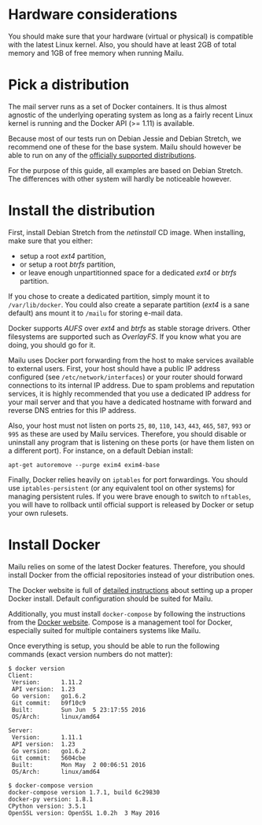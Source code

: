 Hardware considerations
=======================

You should make sure that your hardware (virtual or physical) is compatible with
the latest Linux kernel. Also, you should have at least 2GB of total memory and
1GB of free memory when running Mailu.

Pick a distribution
===================

The mail server runs as a set of Docker containers. It is thus almost agnostic
of the underlying operating system as long as a fairly recent Linux kernel is
running and the Docker API (>= 1.11) is available.

Because most of our tests run on Debian Jessie and Debian Stretch, we recommend
one of these for the base system. Mailu should however be able to run on
any of the [officially supported distributions](https://docs.docker.com/engine/installation/).

For the purpose of this guide, all examples are based on Debian Stretch. The
differences with other system will hardly be noticeable however.

Install the distribution
========================

First, install Debian Stretch from the *netinstall* CD image. When installing,
make sure that you either:

 - setup a root *ext4* partition,
 - or setup a root *btrfs* partition,
 - or leave enough unpartitionned space for a dedicated *ext4* or *btrfs*
   partition.

If you chose to create a dedicated partition, simply mount it to
``/var/lib/docker``. You could also create a separate partition (*ext4* is a
sane default)  ans mount it to ``/mailu`` for storing e-mail data.

Docker supports *AUFS* over *ext4* and *btrfs* as stable storage drivers.
Other filesystems are supported such as *OverlayFS*. If you know what you are
doing, you should go for it.

Mailu uses Docker port forwarding from the host to make services
available to external users. First, your host should have a public IP address
configured (see ``/etc/network/interfaces``) or your router should
forward connections to its internal IP address. Due to spam problems and
reputation services, it
is highly recommended that you use a dedicated IP address for your mail server
and that you have a dedicated hostname with forward and reverse DNS entries
for this IP address.

Also, your host must not listen on ports ``25``, ``80``, ``110``, ``143``,
``443``, ``465``, ``587``, ``993`` or ``995`` as these are used by Mailu
services. Therefore, you should disable or uninstall any program that is
listening on these ports (or have them listen on a different port). For
instance, on a default Debian install:

```
apt-get autoremove --purge exim4 exim4-base
```

Finally, Docker relies heavily on ``iptables`` for port forwardings. You
should use ``iptables-persistent`` (or any equivalent tool on other
systems) for managing persistent rules. If you were brave enough to switch to
``nftables``, you will have to rollback until official support is released
by Docker or setup your own rulesets.

Install Docker
==============

Mailu relies on some of the latest Docker features. Therefore, you should
install Docker from the official repositories instead of your distribution
ones.

The Docker website is full of [detailed instructions](https://docs.docker.com/engine/installation/)
about setting up a proper Docker install. Default configuration should be
suited for Mailu.

Additionally, you must install ``docker-compose`` by following the instructions
from the [Docker website](https://docs.docker.com/compose/). Compose is a
management tool for Docker, especially suited for multiple containers systems
like Mailu.

Once everything is setup, you should be able to run the following commands
(exact version numbers do not matter):

```
$ docker version
Client:
 Version:      1.11.2
 API version:  1.23
 Go version:   go1.6.2
 Git commit:   b9f10c9
 Built:        Sun Jun  5 23:17:55 2016
 OS/Arch:      linux/amd64

Server:
 Version:      1.11.1
 API version:  1.23
 Go version:   go1.6.2
 Git commit:   5604cbe
 Built:        Mon May  2 00:06:51 2016
 OS/Arch:      linux/amd64

$ docker-compose version
docker-compose version 1.7.1, build 6c29830
docker-py version: 1.8.1
CPython version: 3.5.1
OpenSSL version: OpenSSL 1.0.2h  3 May 2016
```
